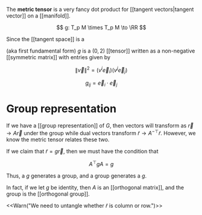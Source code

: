 The **metric tensor** is a very fancy dot product for [[tangent vectors|tangent vector]] on a [[manifold]].

$$
g: T_p M \times T_p M \to \RR
$$

Since the [[tangent space]] is a 










(aka first fundamental form) $g$ is a $(0,2)$ [[tensor]] written as a non-negative [[symmetric matrix]] with entries given by

$$
\lVert \vec{v} \rVert^2 = \left(v^i \vec{e}_i\right)\left( v^j \vec{e}_j\right)
$$

$$
g_{ij} = \vec{e}_i \cdot \vec{e}_j
$$

# Group representation

If we have a [[group representation]] of $G$, then vectors will transform as $\vec{r} \to A\vec{r}$ under the group while dual vectors transform $\tilde{r} \to A^{-\top}\tilde{r}$. However, we know the metric tensor relates these two.

If we claim that $\tilde{r} = g\vec{r}$, then we must have the condition that

$$
A^\top g A = g
$$

Thus, a $g$ generates a group, and a group generates a $g$.

In fact, if we let $g$ be identity, then $A$ is an [[orthogonal matrix]], and the group is the [[orthogonal group]].

<<Warn("We need to untangle whether $\tilde{r}$ is column or row.")>>